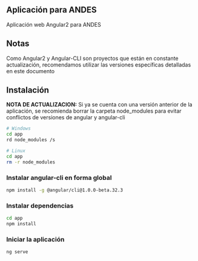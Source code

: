 ## Aplicación para ANDES

Aplicación web Angular2 para ANDES

## Notas

Como Angular2 y Angular-CLI son proyectos que están en constante actualización, recomendamos utilizar las versiones específicas detalladas en este documento

## Instalación

**NOTA DE ACTUALIZACION:** Si ya se cuenta con una versión anterior de la aplicación, se recomienda borrar la carpeta node_modules para evitar conflictos de versiones de angular y angular-cli

```bash
# Windows
cd app
rd node_modules /s

# Linux
cd app
rm -r node_modules
```

### Instalar angular-cli en forma global

```bash
npm install -g @angular/cli@1.0.0-beta.32.3
```

### Instalar dependencias

```bash
cd app
npm install
```

### Iniciar la aplicación

```bash
ng serve
```